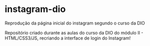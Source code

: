 # instagram-dio
Reprodução da página inicial do instagram segundo o curso da DIO

Repositório criado durante as aulas do curso da DIO do módulo II - HTML/CSS3/JS, recriando a interface de login do Instagram! 
